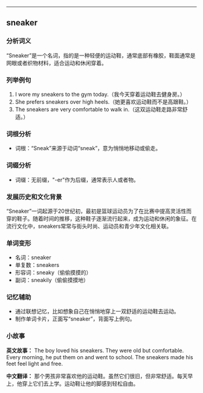 
---------------
## sneaker
### 分析词义
“Sneaker”是一个名词，指的是一种轻便的运动鞋，通常底部有橡胶，鞋面通常是网眼或者织物材料，适合运动和休闲穿着。

### 列举例句
1. I wore my sneakers to the gym today.（我今天穿着运动鞋去健身房。）
2. She prefers sneakers over high heels.（她更喜欢运动鞋而不是高跟鞋。）
3. The sneakers are very comfortable to walk in.（这双运动鞋走路非常舒适。）

### 词根分析
- 词根：“Sneak”来源于动词“sneak”，意为悄悄地移动或偷走。

### 词缀分析
- 词缀：无前缀，"-er"作为后缀，通常表示人或者物。

### 发展历史和文化背景
“Sneaker”一词起源于20世纪初，最初是篮球运动员为了在比赛中提高灵活性而穿的鞋子。随着时间的推移，这种鞋子逐渐流行起来，成为运动和休闲的象征。在流行文化中，sneakers常常与街头时尚、运动员和青少年文化相关联。

### 单词变形
- 名词：sneaker
- 单复数：sneakers
- 形容词：sneaky（偷偷摸摸的）
- 副词：sneakily（偷偷摸摸地）

### 记忆辅助
- 通过联想记忆，比如想象自己在悄悄地穿上一双舒适的运动鞋去运动。
- 制作单词卡片，正面写“sneaker”，背面写上例句。

### 小故事
**英文故事：**
The boy loved his sneakers. They were old but comfortable. Every morning, he put them on and went to school. The sneakers made his feet feel light and free.

**中文翻译：**
那个男孩非常喜欢他的运动鞋。虽然它们很旧，但非常舒适。每天早上，他穿上它们去上学。运动鞋让他的脚感到轻松自由。

